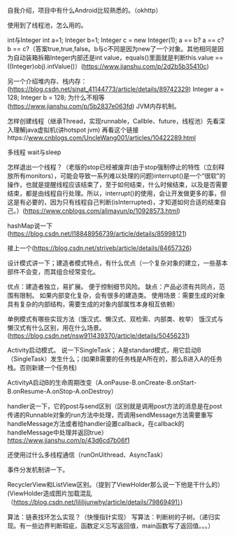 自我介绍，项目中有什么Android比较熟悉的。（okhttp）  
 
使用到了线程池，怎么用的。  

int与Integer int a=1; Integer b=1; Integer c = new Integer(1); a == b? a == c? b == c?（答案true,true,false。b与c不同是因为new了一个对象。其他相同是因为自动装箱拆箱Integer内部还是int value，equals()里面就是判断this.value == ((Integer)obj).intValue()）(https://www.jianshu.com/p/2d2b5b35410c)

另一个介绍堆内存、栈内存：(https://blog.csdn.net/sinat_41144773/article/details/89742329)
Integer a = 128; Integer b = 128; 为什么不相等(https://www.jianshu.com/p/5b2837e063fd)
JVM内存机制。

怎样创建线程（继承Thread，实现runnable，Callble、future，线程池）先看深入理解java虚拟机(讲hotspot jvm) 再看这个链接https://www.cnblogs.com/UncleWang001/articles/10422289.html

多线程 wait与sleep

怎样退出一个线程？（老版的stop已经被废弃(由于stop强制停止的特性（立刻释放所有monitors），可能会导致一系列难以处理的问题)interrupt()是一个“很软”的操作，也就是提醒线程应该结束了，至于如何结束，什么时候结束，以及是否需要结束，都是由线程自行处理。所以，interrupt()的使用，会让开发做更多的事，但这是有必要的，因为只有线程自己判断(isInterrupted)，才知道如何合适的结束自己。）(https://www.cnblogs.com/alimayun/p/10928573.html)

hashMap说一下(https://blog.csdn.net/l18848956739/article/details/85998121)

接上一个(https://blog.csdn.net/striveb/article/details/84657326)

设计模式讲一下；建造者模式特点，有什么优点（一个复杂对象的建立，一些基本部件不会变，而其组合经常变化。

优点：建造者独立，易扩展。 便于控制细节风险。
缺点：产品必须有共同点，范围有限制。 如果内部变化复杂，会有很多的建造类。
使用场景：需要生成的对象具有复杂的内部结构，需要生成的对象内部属性本身相互依赖）

单例模式有哪些实现方法（饿汉式、懒汉式、双检索、内部类、枚举） 饿汉式与懒汉式有什么区别，用在什么场景。(https://blog.csdn.net/nsw911439370/article/details/50456231)

Activity启动模式。 说一下SingleTask； A是standard模式，用它启动B（SingleTask）发生什么；(如果B需要的任务栈是A所在的，那么B进入A的任务栈。否则新建一个任务栈)

ActivityA启动B的生命周期改变（A.onPause-B.onCreate-B.onStart-B.onResume-A.onStop-A.onDestroy）

handler说一下，它的post与send区别（区别就是调用post方法的消息是在post传递的Runnable对象的run方法中处理，而调用sendMessage方法需要重写handleMessage方法或者给handler设置callback，在callback的handleMessage中处理并返回true）
https://www.jianshu.com/p/43d6cd7b06f1

还使用过什么多线程通信（runOnUithread、AsyncTask）

事件分发机制讲一下。

RecyclerView和ListView区别。（提到了ViewHolder那么说一下他是干什么的）(ViewHolder造成图片加载混乱（https://blog.csdn.net/lililijunwhy/article/details/79869491）)

算法：链表找环怎么实现？（快慢指针实现）
写算法：判断树的子树。（递归实现。有一些边界判断瑕疵，函数定义忘写返回值，main函数写了返回值。。。）